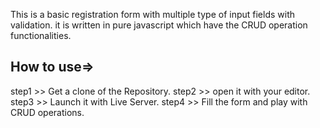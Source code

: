 This is a basic registration form with multiple type of input fields with validation.
it is written in pure javascript which have the CRUD operation functionalities.

## How to use=>

step1 >>  Get a clone of the Repository.
step2 >>  open it with your editor.
step3 >>  Launch it with Live Server.
step4 >>  Fill the form and play with CRUD operations.